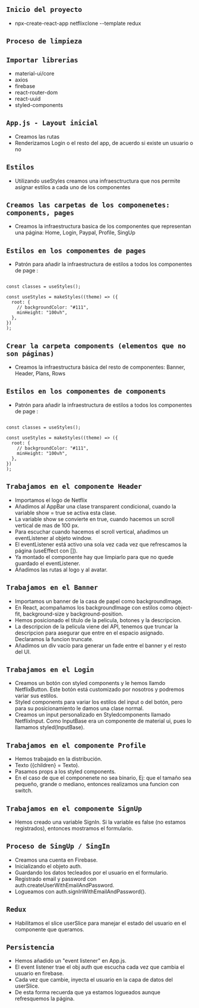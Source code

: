 
## `Inicio del proyecto`

- npx-create-react-app netflixclone --template redux

## `Proceso de limpieza`

## `Importar librerias`

- material-ui/core 
- axios 
- firebase 
- react-router-dom 
- react-uuid 
- styled-components

## `App.js - Layout inicial`

- Creamos las rutas
- Renderizamos Login o el resto del app, de acuerdo si existe un usuario o no

## `Estilos`

- Utilizando useStyles creamos una infraesctructura que nos permite asignar estilos a cada uno de los componentes

## `Creamos las carpetas de los componenetes: components, pages`

- Creamos la infraestructura basica de los componentes que representan una página: Home, Login, Paypal, Profile, SingUp

## `Estilos en los componentes de pages`

- Patrón para añadir la infraestructura de estilos a todos los componentes de page :

```

const classes = useStyles();

const useStyles = makeStyles((theme) => ({
  root: {
    // backgroundColor: "#111",
    minHeight: "100vh",
  },
})
);

```

## `Crear la carpeta components (elementos que no son páginas)`

- Creamos la infraestructura básica del resto de componentes: Banner, Header, Plans, Rows

## `Estilos en los componentes de components`

- Patrón para añadir la infraestructura de estilos a todos los componentes de page :

```

const classes = useStyles();

const useStyles = makeStyles((theme) => ({
  root: {
    // backgroundColor: "#111",
    minHeight: "100vh",
  },
})
);

```

## `Trabajamos en el componente Header`

- Importamos el logo de Netflix
- Añadimos al AppBar una clase transparent condicional, cuando la variable show = true se activa esta clase.
- La variable show se convierte en true, cuando hacemos un scroll vertical de mas de 100 px.
- Para escuchar cuando hacemos el scroll vertical, añadimos un eventListener al objeto window.
- El eventListener está activo una sola vez cada vez que refrescamos la página (useEffect con []).
- Ya montado el componente hay que limpiarlo para que no quede guardado el eventListener.
- Añadimos las rutas al logo y al avatar.

## `Trabajamos en el Banner`

- Importamos un banner de la casa de papel como backgroundImage.
- En React, acompañamos los backgroundImage con estilos como object-fit, background-size y background-position.
- Hemos posicionado el titulo de la pelicula, botones y la descripcion.
- La descripcion de la pelicula viene del API, tenemos que truncar la descripcion para asegurar que entre en el espacio asignado. Declaramos la funcion truncate.
- Añadimos un div vacío para generar un fade entre el banner y el resto del UI.

## `Trabajamos en el Login`

- Creamos un botón con styled components y le hemos llamdo NetflixButton. Este botón está customizado por nosotros y podremos variar sus estilos.
- Styled components para variar los estilos del input o del botón, pero para su posicionamiento le damos una clase normal.
- Creamos un input personalizado en Styledcomponents llamado NetflixInput. Como InputBase era un componente de material ui, pues lo llamamos styled(InputBase).

## `Trabajamos en el componente Profile`

- Hemos trabajado en la distribución.
- <Plans>Texto</Plans> ({children} = Texto).
- Pasamos props a los styled components.
- En el caso de que el componenete no sea binario, Ej: que el tamaño sea pequeño, grande o mediano, entonces realizamos una funcion con switch.

## `Trabajamos en el componente SignUp`

- Hemos creado una variable SignIn. Si la variable es false (no estamos registrados), entonces mostramos el formulario.

## `Proceso de SingUp / SingIn`

- Creamos una cuenta en Firebase.
- Inicializando el objeto auth.
- Guardando los datos tecleados por el usuario en el formulario.
- Registrado email y password con auth.createUserWithEmailAndPassword.
- Logueamos con auth.signInWithEmailAndPassword().

## `Redux`

- Habilitamos el slice userSlice para manejar el estado del usuario en el componente que queramos. 

## `Persistencia`

- Hemos añadido un "event listener" en App.js.
- El event listener trae el obj auth que escucha cada vez que cambia el usuario en firebase.
- Cada vez que cambie, inyecta el usuario en la capa de datos del userSlice.
- De esta forma recuerda que ya estamos logueados aunque refresquemos la página.

